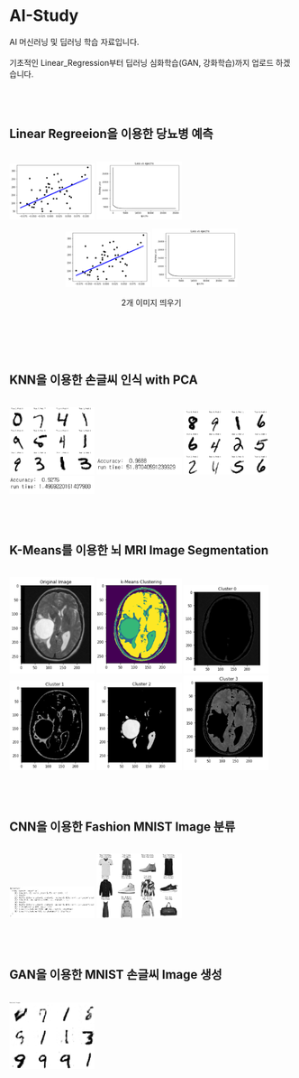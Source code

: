 # AI-Study
AI 머신러닝 및 딥러닝 학습 자료입니다.
<br><br>
기초적인 Linear_Regression부터 딥러닝 심화학습(GAN, 강화학습)까지 업로드 하겠습니다.
<br><br><br><br>

Linear Regreeion을 이용한 당뇨병 예측
-------------
<br>
<img src="./images/HW1-1.png" width="30%" height="30%"/>
<img src="./images/HW1-2.png" width="30%" height="30%"/>
<p align="center">
  <img src="./images/HW1-1.png" width="30%" height="30%"/>
  <img src="./images/HW1-2.png" width="30%" height="30%"/>
  <figcaption align="center">2개 이미지 띄우기</figcaption>
</p>
<br><br><br><br>

KNN을 이용한 손글씨 인식 with PCA
-------------
<br>
<img src="./images/HW2-1.png" width="30%" height="30%"/>
<img src="./images/HW2-2.png" width="30%" height="30%"/>
<img src="./images/HW3-1.png" width="30%" height="30%"/>
<img src="./images/HW3-2.png" width="30%" height="30%"/>
<br><br><br><br>

K-Means를 이용한 뇌 MRI Image Segmentation
-------------
<br>
<img src="./images/HW4-1.png" width="30%" height="30%"/>
<img src="./images/HW4-2.png" width="30%" height="30%"/>
<img src="./images/HW4-3.png" width="30%" height="30%"/>
<img src="./images/HW4-4.png" width="30%" height="30%"/>
<img src="./images/HW4-5.png" width="30%" height="30%"/>
<img src="./images/HW4-6.png" width="30%" height="30%"/>
<br><br><br><br>

CNN을 이용한 Fashion MNIST Image 분류
-------------
<br>
<img src="./images/HW5-1.png" width="30%" height="30%"/>
<img src="./images/HW5-2.png" width="30%" height="30%"/>
<br><br><br><br>

GAN을 이용한 MNIST 손글씨 Image 생성
-------------
<br>
<img src="./images/GAN.png" width="30%" height="30%"/>
<br><br><br><br>
  
